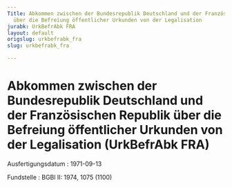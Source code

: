 ```yaml
---
Title: Abkommen zwischen der Bundesrepublik Deutschland und der Französischen Republik
  über die Befreiung öffentlicher Urkunden von der Legalisation
jurabk: UrkBefrAbk FRA
layout: default
origslug: urkbefrabk_fra
slug: urkbefrabk_fra

---
```


# Abkommen zwischen der Bundesrepublik Deutschland und der Französischen Republik über die Befreiung öffentlicher Urkunden von der Legalisation (UrkBefrAbk FRA)

Ausfertigungsdatum
:   1971-09-13

Fundstelle
:   BGBl II: 1974, 1075 (1100)

